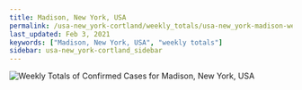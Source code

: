 ```yaml
---
title: Madison, New York, USA
permalink: /usa-new_york-cortland/weekly_totals/usa-new_york-madison-weekly_totals.html
last_updated: Feb 3, 2021
keywords: ["Madison, New York, USA", "weekly totals"]
sidebar: usa-new_york-cortland_sidebar
---
```


![Weekly Totals of Confirmed Cases for Madison, New York, USA](/covid_tracker/images/graphs/usa-new_york-madison-weekly_totals_graph.png)
